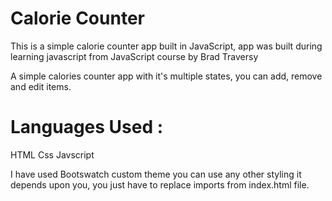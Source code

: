 # Calorie Counter
This is a simple calorie counter app built in JavaScript, app was built during learning javascript from JavaScript course by Brad Traversy

A simple calories counter app with it's multiple states, you can add, remove and edit items.

# Languages Used :
HTML
Css
Javscript

I have used Bootswatch custom theme you can use any other styling it depends upon you, you just have to replace imports from index.html file.

